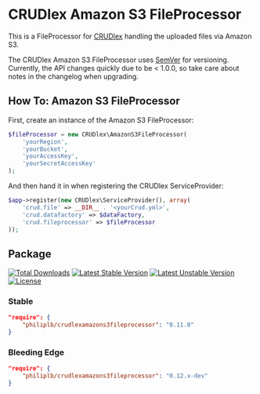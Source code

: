 CRUDlex Amazon S3 FileProcessor
===============================

This is a FileProcessor for [CRUDlex](https://github.com/philiplb/CRUDlex)
handling the uploaded files via Amazon S3.

The CRUDlex Amazon S3 FileProcessor uses [SemVer](http://semver.org/) for
versioning. Currently, the API changes quickly due to be < 1.0.0, so take
care about notes in the changelog when upgrading.

## How To: Amazon S3 FileProcessor

First, create an instance of the Amazon S3 FileProcessor:

```php
$fileProcessor = new CRUDlex\AmazonS3FileProcessor(
    'yourRegion',
    'yourBucket',
    'yourAccessKey',
    'yourSecretAccessKey'
);
```

And then hand it in when registering the CRUDlex ServiceProvider:

```php
$app->register(new CRUDlex\ServiceProvider(), array(
    'crud.file' => __DIR__ . '<yourCrud.yml>',
    'crud.datafactory' => $dataFactory,
    'crud.fileprocessor' => $fileProcessor
));
```

## Package

[![Total Downloads](https://poser.pugx.org/philiplb/crudlexamazons3fileprocessor/downloads.svg)](https://packagist.org/packages/philiplb/crudlexamazons3fileprocessor)
[![Latest Stable Version](https://poser.pugx.org/philiplb/crudlexamazons3fileprocessor/v/stable.svg)](https://packagist.org/packages/philiplb/crudlexamazons3fileprocessor)
[![Latest Unstable Version](https://poser.pugx.org/philiplb/crudlexamazons3fileprocessor/v/unstable.svg)](https://packagist.org/packages/philiplb/crudlexamazons3fileprocessor) [![License](https://poser.pugx.org/philiplb/crudlexamazons3fileprocessor/license.svg)](https://packagist.org/packages/philiplb/crudlexamazons3fileprocessor)

### Stable

```json
"require": {
    "philiplb/crudlexamazons3fileprocessor": "0.11.0"
}
```

### Bleeding Edge

```json
"require": {
    "philiplb/crudlexamazons3fileprocessor": "0.12.x-dev"
}
```
